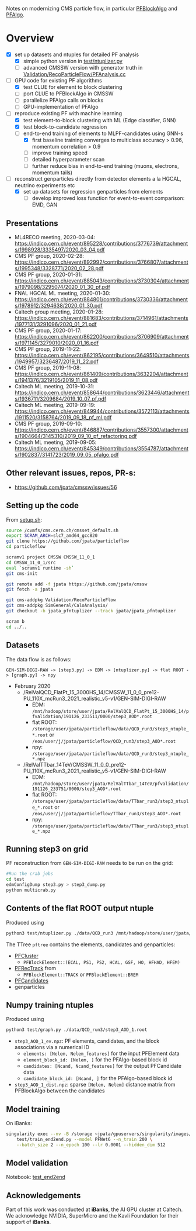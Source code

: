 Notes on modernizing CMS particle flow, in particular [PFBlockAlgo](https://github.com/cms-sw/cmssw/blob/master/RecoParticleFlow/PFProducer/src/PFBlockAlgo.cc) and [PFAlgo](https://github.com/cms-sw/cmssw/blob/master/RecoParticleFlow/PFProducer/src/PFAlgo.cc).

# Overview

- [x] set up datasets and ntuples for detailed PF analysis
  - [x] simple python version in [test/ntuplizer.py](test/ntuplizer.py)
  - [ ] advanced CMSSW version with generator truth in [Validation/RecoParticleFlow/PFAnalysis.cc](https://github.com/jpata/cmssw/blob/jpata_pfntuplizer/Validation/RecoParticleFlow/plugins/PFAnalysis.cc)
- [ ] GPU code for existing PF algorithms
  - [x] test CLUE for element to block clustering
  - [ ] port CLUE to PFBlockAlgo in CMSSW
  - [ ] parallelize PFAlgo calls on blocks
  - [ ] GPU-implementation of PFAlgo
- [ ] reproduce existing PF with machine learning
  - [x] test element-to-block clustering with ML (Edge classifier, GNN)
  - [x] test block-to-candidate regression
  - [ ] end-to-end training of elements to MLPF-candidates using GNN-s
    - [x] first baseline training converges to multiclass accuracy > 0.96, momentum correlation > 0.9
    - [ ] improve training speed
    - [ ] detailed hyperparameter scan
    - [ ] further reduce bias in end-to-end training (muons, electrons, momentum tails)
- [ ] reconstruct genparticles directly from detector elements a la HGCAL, neutrino experiments etc
  - [x] set up datasets for regression genparticles from elements
    - [ ] develop improved loss function for event-to-event comparison: EMD, GAN

## Presentations

- ML4RECO meeting, 2020-03-04: https://indico.cern.ch/event/895228/contributions/3776739/attachments/1998928/3335497/2020_03_04.pdf
- CMS PF group, 2020-02-28: https://indico.cern.ch/event/892992/contributions/3766807/attachments/1995348/3328771/2020_02_28.pdf
- CMS PF group, 2020-01-31: https://indico.cern.ch/event/885043/contributions/3730304/attachments/1979098/3295074/2020_01_30_pf.pdf
- FNAL HGCAL ML meeting, 2020-01-30: https://indico.cern.ch/event/884801/contributions/3730336/attachments/1978912/3294638/2020_01_30.pdf
- Caltech group meeting, 2020-01-28: https://indico.cern.ch/event/881683/contributions/3714961/attachments/1977131/3291096/2020_01_21.pdf
- CMS PF group, 2020-01-17: https://indico.cern.ch/event/862200/contributions/3706909/attachments/1971145/3279010/2020_01_16.pdf
- CMS PF group, 2019-11-22: https://indico.cern.ch/event/862195/contributions/3649510/attachments/1949957/3236487/2019_11_22.pdf
- CMS PF group, 2019-11-08: https://indico.cern.ch/event/861409/contributions/3632204/attachments/1941376/3219105/2019_11_08.pdf
- Caltech ML meeting, 2019-10-31: https://indico.cern.ch/event/858644/contributions/3623446/attachments/1936711/3209684/2019_10_07_pf.pdf
- Caltech ML meeting, 2019-09-19: https://indico.cern.ch/event/849944/contributions/3572113/attachments/1911520/3158764/2019_09_18_pf_ml.pdf
- CMS PF group, 2019-09-10: https://indico.cern.ch/event/846887/contributions/3557300/attachments/1904664/3145310/2019_09_10_pf_refactoring.pdf
- Caltech ML meeting, 2019-09-05: https://indico.cern.ch/event/845349/contributions/3554787/attachments/1902837/3141723/2019_09_05_pfalgo.pdf

## Other relevant issues, repos, PR-s:

- https://github.com/jpata/cmssw/issues/56

## Setting up the code

From [setup.sh](test/setup.sh):

```bash
source /cvmfs/cms.cern.ch/cmsset_default.sh
export SCRAM_ARCH=slc7_amd64_gcc820
git clone https://github.com/jpata/particleflow
cd particleflow

scramv1 project CMSSW CMSSW_11_0_1
cd CMSSW_11_0_1/src
eval `scramv1 runtime -sh`
git cms-init

git remote add -f jpata https://github.com/jpata/cmssw
git fetch -a jpata

git cms-addpkg Validation/RecoParticleFlow
git cms-addpkg SimGeneral/CaloAnalysis/
git checkout -b jpata_pfntuplizer --track jpata/jpata_pfntuplizer

scram b
cd ../..
```

## Datasets

The data flow is as follows:
```
GEN-SIM-DIGI-RAW -> [step3.py] -> EDM -> [ntuplizer.py] -> flat ROOT -> [graph.py] -> npy
```

- February 2020
  - /RelValQCD_FlatPt_15_3000HS_14/CMSSW_11_0_0_pre12-PU_110X_mcRun3_2021_realistic_v5-v1/GEN-SIM-DIGI-RAW
    - EDM: `/mnt/hadoop/store/user/jpata/RelValQCD_FlatPt_15_3000HS_14/pfvalidation/191126_233511/0000/step3_AOD*.root`
    - flat ROOT: `/storage/user/jpata/particleflow/data/QCD_run3/step3_ntuple_*.root` or `/eos/user/j/jpata/particleflow/QCD_run3/step3_AOD*.root`
    - npy: `/storage/user/jpata/particleflow/data/QCD_run3/step3_ntuple_*.npz`
  - /RelValTTbar_14TeV/CMSSW_11_0_0_pre12-PU_110X_mcRun3_2021_realistic_v5-v1/GEN-SIM-DIGI-RAW
    - EDM: `/mnt/hadoop/store/user/jpata/RelValTTbar_14TeV/pfvalidation/191126_233751/0000/step3_AOD*.root`
    - flat ROOT: `/storage/user/jpata/particleflow/data/TTbar_run3/step3_ntuple_*.root` or `/eos/user/j/jpata/particleflow/TTbar_run3/step3_AOD*.root`
    - npy: `/storage/user/jpata/particleflow/data/TTbar_run3/step3_ntuple_*.npz`

## Running step3 on grid

PF reconstruction from `GEN-SIM-DIGI-RAW` needs to be run on the grid:
```bash
#Run the crab jobs
cd test
edmConfigDump step3.py > step3_dump.py
python multicrab.py
```

## Contents of the flat ROOT output ntuple

Produced using
```bash
python3 test/ntuplizer.py ./data/QCD_run3 /mnt/hadoop/store/user/jpata/RelValQCD_FlatPt_15_3000HS_14/pfvalidation/191126_233511/0000/step3_AOD_1.root
```

The TTree `pftree` contains the elements, candidates and genparticles:
- [PFCluster](https://github.com/cms-sw/cmssw/blob/master/DataFormats/ParticleFlowReco/interface/PFCluster.h)
  - `PFBlockElement::(ECAL, PS1, PS2, HCAL, GSF, HO, HFHAD, HFEM)`           
- [PFRecTrack](https://github.com/cms-sw/cmssw/blob/master/DataFormats/ParticleFlowReco/interface/PFRecTrack.h) from
  - `PFBlockElement::TRACK` or `PFBlockElement::BREM`
- [PFCandidates](https://github.com/cms-sw/cmssw/blob/master/DataFormats/ParticleFlowCandidate/interface/PFCandidate.h)
- genparticles

## Numpy training ntuples

Produced using

```bash
python3 test/graph.py ./data/QCD_run3/step3_AOD_1.root
```
- `step3_AOD_1_ev.npz`: PF elements, candidates, and the block associations via a numerical ID
  - `elements: [Nelem, Nelem_features]` for the input PFElement data
  - `element_block_id: [Nelem, ]` for the PFAlgo-based block id
  - `candidates: [Ncand, Ncand_features]` for the output PFCandidate data
  - `candidate_block_id: [Ncand, ]` for the PFAlgo-based block id 
- `step3_AOD_1_dist.npz`: sparse `[Nelem, Nelem]` distance matrix from PFBlockAlgo between the candidates

## Model training

On iBanks:
```bash
singularity exec --nv -B /storage ~jpata/gpuservers/singularity/images/pytorch.simg python3 \
    test/train_end2end.py --model PFNet6 --n_train 200 \
    --batch_size 2 --n_epoch 100 --lr 0.0001 --hidden_dim 512
```

## Model validation

Notebook: [test_end2end](notebooks/test_end2end.ipynb)

## Acknowledgements

Part of this work was conducted at **iBanks**, the AI GPU cluster at Caltech. We acknowledge NVIDIA, SuperMicro and the Kavli Foundation for their support of **iBanks**.
